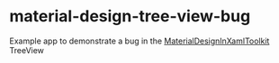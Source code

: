 # material-design-tree-view-bug
Example app to demonstrate a bug in the [MaterialDesignInXamlToolkit](https://github.com/MaterialDesignInXAML/MaterialDesignInXamlToolkit) TreeView
